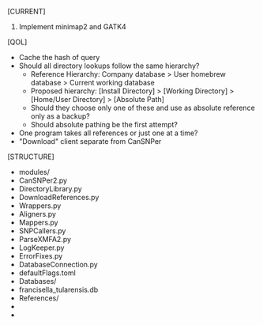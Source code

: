 
[CURRENT]

1. Implement minimap2 and GATK4

[QOL]

 * Cache the hash of query
 * Should all directory lookups follow the same hierarchy?
     * Reference Hierarchy: Company database > User homebrew database > Current working database
     * Proposed hierarchy: [Install Directory] > [Working Directory] > [Home/User Directory] > [Absolute Path]
     * Should they choose only one of these and use as absolute reference only as a backup?
      * Should absolute pathing be the first attempt?
 * One program takes all references or just one at a time?
 * "Download" client separate from CanSNPer

[STRUCTURE]

* modules/
*   CanSNPer2.py
*   DirectoryLibrary.py
*   DownloadReferences.py
*   Wrappers.py
*   Aligners.py
*   Mappers.py
*   SNPCallers.py
*   ParseXMFA2.py
*   LogKeeper.py
*   ErrorFixes.py
*   DatabaseConnection.py
* defaultFlags.toml
* Databases/
*   francisella_tularensis.db
* References/
* 
* 
